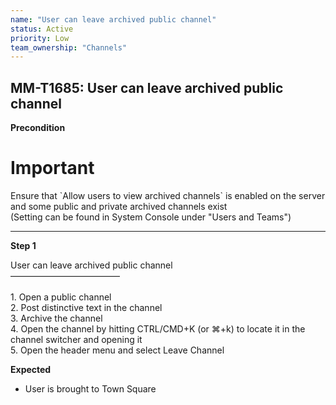 ```yaml
---
name: "User can leave archived public channel"
status: Active
priority: Low
team_ownership: "Channels"
---
```


## MM-T1685: User can leave archived public channel

**Precondition**

# Important

Ensure that \`Allow users to view archived channels\` is enabled on the server and some public and private archived channels exist\
(Setting can be found in System Console under "Users and Teams")

---

**Step 1**

User can leave archived public channel\
–––––––––––––––––––––––––\
\
1\. Open a public channel\
2\. Post distinctive text in the channel\
3\. Archive the channel\
4\. Open the channel by hitting CTRL/CMD+K (or ⌘+k) to locate it in the channel switcher and opening it\
5\. Open the header menu and select Leave Channel

**Expected**

- User is brought to Town Square
